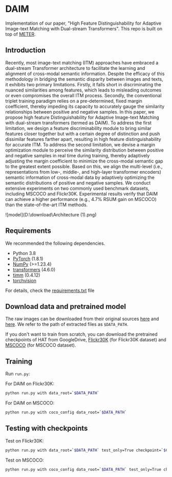 # DAIM
Implementation of our paper, "High Feature Distinguishability for Adaptive Image-text
Matching with Dual-stream Transformers". This repo is built on top of [METER](https://github.com/zdou0830/METER).

## Introduction
Recently, most image-text matching (ITM) approaches have embraced a dual-stream Transformer architecture to facilitate the learning and alignment of cross-modal semantic information. Despite the efficacy of this
methodology in bridging the semantic disparity between images and texts, it exhibits two primary limitations.
Firstly, it falls short in discriminating the nuanced similarities among features, which leads to misleading
outcomes or even compromises the overall ITM process. Secondly, the conventional triplet training paradigm
relies on a pre-determined, fixed margin coefficient, thereby impeding its capacity to accurately gauge
the similarity relationships between positive and negative samples. In this paper, we propose high feature
Distinguishability for Adaptive Image-text Matching with dual-stream transformers (termed as DAIM). To
address the first limitation, we design a feature discriminability module to bring similar features closer
together but with a certain degree of distinction and push dissimilar features farther apart, resulting in high
feature distinguishability for accurate ITM. To address the second limitation, we devise a margin optimization
module to perceive the similarity distribution between positive and negative samples in real time during
training, thereby adaptively adjusting the margin coefficient to minimize the cross-modal semantic gap to
the greatest extent possible. Based on this, we align the multi-level (i.e., representations from low-, middle-,
and high-layer transformer encoders) semantic information of cross-modal data by adaptively optimizing the
semantic distributions of positive and negative samples. We conduct extensive experiments on two commonly
used benchmark datasets, including MSCOCO and Flickr30K. Experimental results verify that DAIM can
achieve a higher performance (e.g., 4.7% RSUM gain on MSCOCO) than the state-of-the-art ITM methods.

![model](D:\download\Architecture (1).png)

## Requirements 
We recommended the following dependencies.

* Python 3.8 
* [PyTorch](http://pytorch.org/) (1.8.1)
* [NumPy](http://www.numpy.org/) (>=1.23.4)
* [transformers](https://huggingface.co/docs/transformers) (4.6.0)
* [timm](https://timm.fast.ai/) (0.4.12)
* [torchvision]()

For details, check the [requirements.txt](https://github.com/LuminosityX/HAT/blob/main/requirements.txt) file

## Download data and pretrained model

The raw images can be downloaded from their original sources [here](http://shannon.cs.illinois.edu/DenotationGraph/) and [here](http://mscoco.org/). We refer to the path of extracted files as `$DATA_PATH`.

If you don't want to train from scratch, you can download the pretrained checkpoints of HAT from GoogleDrive, [Flickr30K](https://drive.google.com/file/d/11Zax1FTNnq0rcer8PxZFlx1mf7d-S67n/view?usp=drive_link)  (for Flickr30K dataset) and [MSCOCO](https://drive.google.com/file/d/1lQDeGvipaREZcwd7-owfgPidft6f4lHo/view?usp=drive_link)  (for MSCOCO dataset).

## Training
Run `run.py`:

For DAIM on Flickr30K:

```bash
python run.py with data_root=`$DATA_PATH`
```

For DAIM on MSCOCO:

```bash
python run.py with coco_config data_root=`$DATA_PATH`
```


## Testing with checkpoints

Test on Flickr30K:

```bash
python run.py with data_root=`$DATA_PATH` test_only=True checkpoint=`$CHECKPOINT_PATH`
```

Test on MSCOCO:

```bash
python run.py with coco_config data_root=`$DATA_PATH` test_only=True checkpoint=`$CHECKPOINT_PATH`
```



